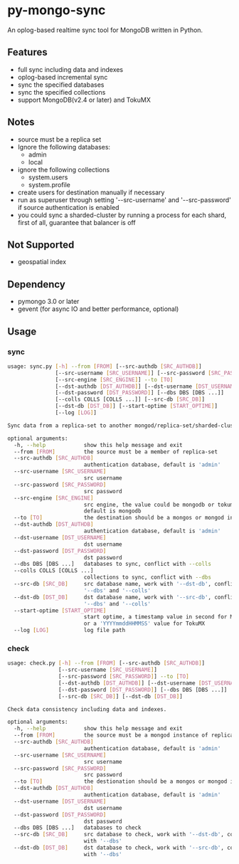 # py-mongo-sync

An oplog-based realtime sync tool for MongoDB written in Python.

## Features

- full sync including data and indexes
- oplog-based incremental sync
- sync the specified databases
- sync the specified collections
- support MongoDB(v2.4 or later) and TokuMX

## Notes

- source must be a replica set
- Ignore the following databases:
    - admin
    - local
- ignore the following collections
    - system.users
    - system.profile
- create users for destination manually if necessary
- run as superuser through setting '--src-username' and '--src-password' if source authentication is enabled
- you could sync a sharded-cluster by running a process for each shard, first of all, guarantee that balancer is off

## Not Supported

- geospatial index

## Dependency

- pymongo 3.0 or later
- gevent (for async IO and better performance, optional)

## Usage 

### sync

```bash
usage: sync.py [-h] --from [FROM] [--src-authdb [SRC_AUTHDB]]
               [--src-username [SRC_USERNAME]] [--src-password [SRC_PASSWORD]]
               [--src-engine [SRC_ENGINE]] --to [TO]
               [--dst-authdb [DST_AUTHDB]] [--dst-username [DST_USERNAME]]
               [--dst-password [DST_PASSWORD]] [--dbs DBS [DBS ...]]
               [--colls COLLS [COLLS ...]] [--src-db [SRC_DB]]
               [--dst-db [DST_DB]] [--start-optime [START_OPTIME]]
               [--log [LOG]]

Sync data from a replica-set to another mongod/replica-set/sharded-cluster.

optional arguments:
  -h, --help            show this help message and exit
  --from [FROM]         the source must be a member of replica-set
  --src-authdb [SRC_AUTHDB]
                        authentication database, default is 'admin'
  --src-username [SRC_USERNAME]
                        src username
  --src-password [SRC_PASSWORD]
                        src password
  --src-engine [SRC_ENGINE]
                        src engine, the value could be mongodb or tokumx,
                        default is mongodb
  --to [TO]             the destination should be a mongos or mongod instance
  --dst-authdb [DST_AUTHDB]
                        authentication database, default is 'admin'
  --dst-username [DST_USERNAME]
                        dst username
  --dst-password [DST_PASSWORD]
                        dst password
  --dbs DBS [DBS ...]   databases to sync, conflict with --colls
  --colls COLLS [COLLS ...]
                        collections to sync, conflict with --dbs
  --src-db [SRC_DB]     src database name, work with '--dst-db', conflict with
                        '--dbs' and '--colls'
  --dst-db [DST_DB]     dst database name, work with '--src-db', conflict with
                        '--dbs' and '--colls'
  --start-optime [START_OPTIME]
                        start optime, a timestamp value in second for MongoDB
                        or a 'YYYYmmddHHMMSS' value for TokuMX
  --log [LOG]           log file path

```

### check

```bash
usage: check.py [-h] --from [FROM] [--src-authdb [SRC_AUTHDB]]
                [--src-username [SRC_USERNAME]]
                [--src-password [SRC_PASSWORD]] --to [TO]
                [--dst-authdb [DST_AUTHDB]] [--dst-username [DST_USERNAME]]
                [--dst-password [DST_PASSWORD]] [--dbs DBS [DBS ...]]
                [--src-db [SRC_DB]] [--dst-db [DST_DB]]

Check data consistency including data and indexes.

optional arguments:
  -h, --help            show this help message and exit
  --from [FROM]         the source must be a mongod instance of replica-set
  --src-authdb [SRC_AUTHDB]
                        authentication database, default is 'admin'
  --src-username [SRC_USERNAME]
                        src username
  --src-password [SRC_PASSWORD]
                        src password
  --to [TO]             the destionation should be a mongos or mongod instance
  --dst-authdb [DST_AUTHDB]
                        authentication database, default is 'admin'
  --dst-username [DST_USERNAME]
                        dst username
  --dst-password [DST_PASSWORD]
                        dst password
  --dbs DBS [DBS ...]   databases to check
  --src-db [SRC_DB]     src database to check, work with '--dst-db', conflict
                        with '--dbs'
  --dst-db [DST_DB]     dst database to check, work with '--src-db', conflict
                        with '--dbs'
```

